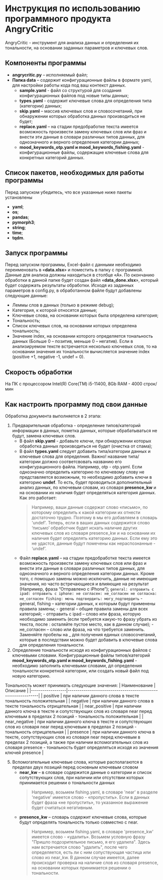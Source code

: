 # Инструкция по использованию программного продукта AngryCritic

AngryCritic - инструмент для анализа данных и определения их тональности, на основании заданных параметров и ключевых слов.
## Компоненты программы
- **angrycritic.py** – исполняемый файл;
- **Папка data** – содержит конфигурационные файлы в формате yaml, для настройки работы кода под ваш контекст данных.
	+ **sample.yaml** - файл со структурой для создания конфигурационных файлов под новые типы данных;
	+ **types.yaml** - содержит ключевые слова для определения типа (категории) данных;
	+ **skip.yaml** – массив ключевых слов и словосочетаний, при обнаружении которых обработка данных производиться не будет;
	+ **replace.yaml** – на стадии предобработке текста имеется возможность произвести замену ключевых слов или фраз и внести эти данные в словари различных типов данных, для однозначного и верного определения категории данных;
	+ **mood_keywords_otp.yaml и mood_keywords_fishing.yaml** - конфигурационные файлы, содержащие ключевые слова для конкретных категорий данных.


## Список пакетов, необходимых для работы программы
Перед запуском убедитесь, что все указанные ниже пакеты установлены
- **yaml**;
- **os**;
- **pandas**;
- **pymorph3**;
- **string**;
- **time**;
- **tqdm**.

## Запуск программы
Перед запуском программы, Excel-файл с данными необходимо переименовать в «**data.xlsx**» и поместить в папку с программой. Данные для анализа должны находиться в столбце «А». По окончанию обработки в данной папке будет создан файл «**data_done.xlsx**», который будет содержать результаты обработки. Исходя из заданных параметров в config.py, в обработанном файле будут добавлены следующие данные:
- Леммы слов в данных (только в режиме debug);
- Категория, к которой относятся данные;
- Ключевые слова, на основании которых была определена категория;
- Тональность;
- Список ключевых слов, на основании которых определена тональность;
- Значение index, на основании которого определяется тональность данных (Больше 0 – позитив, меньше 0 – негатив).
Если в анализируемом тексте встречается несколько ключевых слов, то на основании значения их тональности вычисляется значение index (positive +1, negative -1, undef = 0).

## Скорость обработки
На ПК с процессором Intel(R) Core(TM) i5-11400, 8Gb RAM - 4000 строк/мин

## Как настроить программу под свои данные
Обработка документа выполняется в 2 этапа:
1. Предварительная обработка - определение типов/категорий информации в данных, пометка данных, которые обрабатываться не будут, замена ключевых слов.
	- В файл **skip.yaml** - добавьте ключи, при обнаружении которых обработка данных производиться не будет (очистка от спама);
	- В файл **types.yaml** следует добавить типа/категории данных и ключевые слова для определния. Важно! название типа/категории должно соответсвовать названию его конфигурационного файла. Например, otp - otp.yaml.
	 Если однозначно определить категорию по ключевому слову не представляется возможным, то необходимо добавить ключи в категорию **undef**. То есть, будет проводиться дополнительный анализ данных, по ключевым словам, из словаря **presence_kw** и на основании их наличия будет определяться категория данных.
	 Как это работает:
		> Например, ваши данные содержат слово «письмо», по которому определить к какой категории их отнести достаточно трудно. Поэтому в мы его добавляем в словарь 'undef'. Теперь, если в ваших данных содержится слово ‘письмо’ обработчик будет искать наличие других ключевых слов из словаря presence_kw и на основании их наличия будет определять категорию данных. Если ему это не удастся, данные будут помечены как нераспознанные - ‘undef’.
	- Файл **replace.yaml** – на стадии предобработке текста имеется возможность произвести замену ключевых слов или фраз и внести эти данные в словари различных типов данных, для однозначного и верного определения категории данных. Кроме того, с помощью замены можно исключить, данные не имеющие значения, но часто встречающиеся и влияющие на результат (Например, фраза “Отправлено с iPhone”);
			```
			general:
				отправить с ipad:
				отправить с iphone:
				не согласен: не_согласен
				не согласна: не_согласен
			fishing:
				мочь подтвердить: могу_подтвердить
			```
			- general, fishing – категории данных, к которым будут применены правила замены;
			- general – общие правила замены для всех категорий;
			- отправить с ipad – слово или фраза, которую необходимо заменить (если требуется какую-то фразу убрать из текста, после : осталяйте пустое место, как в данном случае);
			- не_согласен – слово или фраза, на что требуется заменить. Заменяйте пробелы на _ для получения единых словосочетаний, которые в последствии можно будет добавить в ключевые слова для определения тональности.
2. Определение тональности исходя из конфигурационных файлов с ключевыми словами.
	Конфигурационные файлы типов/категорий **mood_keywords_otp.yaml и mood_keywords_fishing.yaml** - необходимо заполнить ключевыми словами, дл определения тональности конкретной категории, или создать новый файл под новую категорию.

Тональность может принимать следующие значения:
| Наименование     | Описание                                                      |
|------------------|---------------------------------------------------------------|
| positive	  | при наличии данного слова в тексте тональность положительная |
| negative        | при наличии данного слова в тексте тональность отрицательная |
| near_positive  | при наличии данного ключа в тексте и сопутствующих слов из словаря near перед ключевым в пределах 2 позиций - тональность положительная |
| near_negative   | при наличии данного ключа в тексте и сопутствующих слов из словаря near перед ключевым в пределах 2 позиций - тональность отрицательная |
| presence	   | при наличии данного ключа в тексте, сопутствующих слов из словаря near перед ключевым в пределах 2 позиций, а также при наличии вспомогательных слов из словаря presence - тональность будет определяться исходя из значения ключей presence |

5. Вспомогательные ключевые слова, которые располагаются в пределах двух позиций перед основным ключевым словом
	+ **near_kw** – в словаре содержится данные о категории и список сопутствующих слов, при наличии или отсутствии которых принимается решении о тональности данных
		> Например, возьмем fishing.yaml, в словаре 'near' в разделе 'negative' имеется слово - «пропустить». Если в данных будет фраза «не пропустить», то указанное выражение будет считаться негативным.
	+ **presence_kw** – словарь содержит ключевые слова, которые будут определять тональность только совместно с near.
		> Например, возьмем fishing.yaml, в словаре 'presence_kw' имеется слово - «удалить». 
		Возьмем условную фразу "Пришло подозрительное письмо, я его удалила". Здесь нам встречается слово "удалить", после чего определяется, есть ли с ним сопуствующая частица или слово из near_kw. В данном случае имеется, далее происходит проверка на наличие слов из словаря presence, на основании которых принимается решении о тональности.
